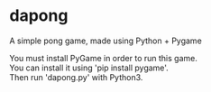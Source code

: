 # dapong
 A simple pong game, made using Python + Pygame  

 You must install PyGame in order to run this game.  
 You can install it using 'pip install pygame'.  
 Then run 'dapong.py' with Python3.
